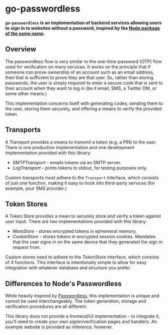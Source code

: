 go-passwordless
===============

**`go-passwordless` is an implementation of backend services allowing users to sign in to websites without a password, inspired by the [Node package of the same name](passwordless.net).**

## Overview
The passwordless flow is very similar to the one-time-password (OTP) flow used for verification on many services. It works on the principle that if someone can prove ownership of an account such as an email address, then that is sufficient to prove they are that user. So, rather than storing passwords, the user is simply required to enter a secure code that is sent to their account when they want to log in (be it email, SMS, a Twitter DM, or some other means.)

This implementation concerns itself with generating codes, sending them to the user, storing them securely, and offering a means to verify the provided token.

## Transports
A Transport provides a means to transmit a token (e.g. a PIN) to the user. There is one production implementation and one development implementation provided with this library:

* *SMTPTransport* - emails tokens via an SMTP server.
* *LogTransport* - prints tokens to stdout, for testing purposes only.

Custom transports must adhere to the `Transport` interface, which consists of just one function, making it easy to hook into third-party services (for example, your SMS provider.)

## Token Stores
A Token Store provides a mean to securely store and verify a token against user input. There are two implementations provided with this library:

* *MemStore* - stores encrypted tokens in ephemeral memory.
* *CookieStore* - stores tokens in encrypted session cookies. Mandates that the user signs in on the same device that they generated the sign in request from.

Custom stores need to adhere to the *TokenStore* interface, which consists of 4 functions. This interface is intentionally simple to allow for easy integration with whatever database and structure you prefer.

## Differences to Node's Passwordless
While heavily inspired by [Passwordless](passwordless.net), this implementation is unique and cannot be used interchangeably. The token generation, storage and verification procedures are all different.

This library does not provide a frontend/UI implementation - to integrate it, you'll need to create your own signin/verification pages and handlers. An example website is provided as reference, however.
